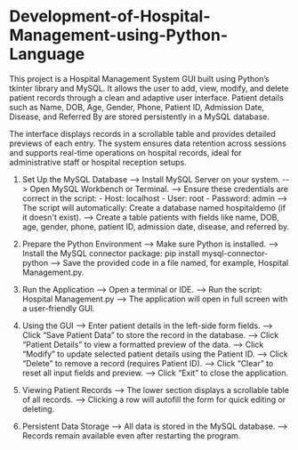 # Development-of-Hospital-Management-using-Python-Language

This project is a Hospital Management System GUI built using Python’s tkinter library and MySQL. It allows the user to add, view, modify, and delete patient records through a clean and adaptive user interface. Patient details such as Name, DOB, Age, Gender, Phone, Patient ID, Admission Date, Disease, and Referred By are stored persistently in a MySQL database.

The interface displays records in a scrollable table and provides detailed previews of each entry. The system ensures data retention across sessions and supports real-time operations on hospital records, ideal for administrative staff or hospital reception setups.

1. Set Up the MySQL Database
--> Install MySQL Server on your system.
--> Open MySQL Workbench or Terminal.
--> Ensure these credentials are correct in the script:
           - Host: localhost
           - User: root
           - Password: admin
--> The script will automatically:
      Create a database named hospitaldemo (if it doesn't exist).
--> Create a table patients with fields like name, DOB, age, gender, phone, patient ID, admission date, disease, and referred by.

2. Prepare the Python Environment
--> Make sure Python is installed.
--> Install the MySQL connector package:
      pip install mysql-connector-python
--> Save the provided code in a file named, for example, Hospital Management.py.

3. Run the Application
--> Open a terminal or IDE.
--> Run the script:
       Hospital Management.py
--> The application will open in full screen with a user-friendly GUI.

5. Using the GUI
--> Enter patient details in the left-side form fields.
--> Click “Save Patient Data” to store the record in the database.
--> Click “Patient Details” to view a formatted preview of the data.
--> Click “Modify” to update selected patient details using the Patient ID.
--> Click “Delete” to remove a record (requires Patient ID).
--> Click “Clear” to reset all input fields and preview.
--> Click “Exit” to close the application.

5. Viewing Patient Records
--> The lower section displays a scrollable table of all records.
--> Clicking a row will autofill the form for quick editing or deleting.

6. Persistent Data Storage
--> All data is stored in the MySQL database.
--> Records remain available even after restarting the program.
